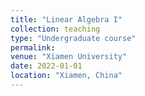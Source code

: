 ```yaml
---
title: "Linear Algebra I"
collection: teaching
type: "Undergraduate course"
permalink: 
venue: "Xiamen University"
date: 2022-01-01
location: "Xiamen, China"
---
```

